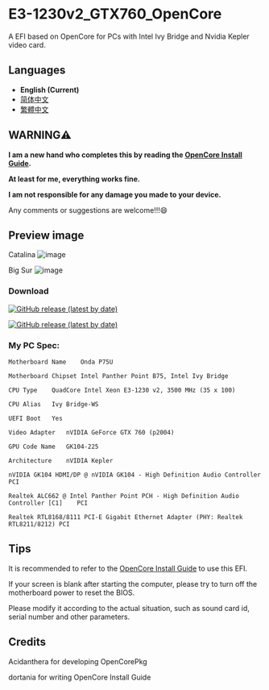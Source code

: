 # E3-1230v2_GTX760_OpenCore
A EFI based on OpenCore for PCs with Intel Ivy Bridge and Nvidia Kepler video card.

## Languages

- **English (Current)**
- [简体中文](https://github.com/hunanhjx/OpenCore-IvyBridge-Kepler/blob/master/README_zh-Hans.md)
- [繁體中文](https://github.com/hunanhjx/OpenCore-IvyBridge-Kepler/blob/master/README_zh-Hant.md)

## **WARNING⚠️**

**I am a new hand who completes this by reading the [OpenCore Install Guide](https://dortania.github.io/OpenCore-Install-Guide/).**

**At least for me, everything works fine.**

**I am not responsible for any damage you made to your device.**

Any comments or suggestions are welcome!!!😄

## Preview image
Catalina
![image](https://github.com/hunanhjx/OpenCore-IvyBridge-Kepler/raw/master/PreviewImages/1.png)

Big Sur
![image](https://github.com/hunanhjx/OpenCore-IvyBridge-Kepler/raw/master/PreviewImages/2.png)

### Download
[![GitHub release (latest by date)](https://img.shields.io/github/downloads/hunanhjx/E3-1230v2_GTX760_OpenCore/latest/total?label=Big%20Sur%20Latest&style=for-the-badge)](https://github.com/hunanhjx/OpenCore-IvyBridge-Kepler/releases/latest)

[![GitHub release (latest by date)](https://img.shields.io/github/downloads/hunanhjx/E3-1230v2_GTX760_OpenCore/0.6.2/total?label=Catalina%20and%20older&style=for-the-badge)](https://github.com/hunanhjx/E3-1230v2_GTX760_OpenCore/releases/tag/0.6.2)


### My PC Spec:

    Motherboard Name	Onda P75U
    
    Motherboard Chipset	Intel Panther Point B75, Intel Ivy Bridge
    
    CPU Type	QuadCore Intel Xeon E3-1230 v2, 3500 MHz (35 x 100)
    
    CPU Alias	Ivy Bridge-WS
    
    UEFI Boot	Yes
    
    Video Adapter	nVIDIA GeForce GTX 760 (p2004)
    
    GPU Code Name	GK104-225
    
    Architecture	nVIDIA Kepler
    
    nVIDIA GK104 HDMI/DP @ nVIDIA GK104 - High Definition Audio Controller	PCI
    
    Realtek ALC662 @ Intel Panther Point PCH - High Definition Audio Controller [C1]	PCI
    
    Realtek RTL8168/8111 PCI-E Gigabit Ethernet Adapter (PHY: Realtek RTL8211/8212)	PCI
    

## Tips

It is recommended to refer to the [OpenCore Install Guide](https://dortania.github.io/OpenCore-Install-Guide/) to use this EFI.

If your screen is blank after starting the computer, please try to turn off the motherboard power to reset the BIOS.

Please modify it according to the actual situation, such as sound card id, serial number and other parameters.

## Credits

Acidanthera for developing OpenCorePkg

dortania for writing OpenCore Install Guide
